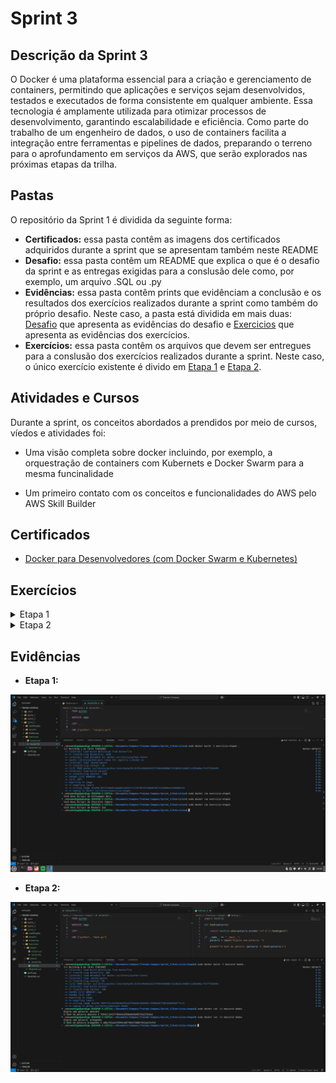 # Sprint 3

## Descrição da Sprint 3

O Docker é uma plataforma essencial para a criação e gerenciamento de containers, permitindo que aplicações e serviços sejam desenvolvidos, testados e executados de forma consistente em qualquer ambiente. Essa tecnologia é amplamente utilizada para otimizar processos de desenvolvimento, garantindo escalabilidade e eficiência. Como parte do trabalho de um engenheiro de dados, o uso de containers facilita a integração entre ferramentas e pipelines de dados, preparando o terreno para o aprofundamento em serviços da AWS, que serão explorados nas próximas etapas da trilha.

## Pastas

O repositório da Sprint 1 é dividida da seguinte forma:

- **Certificados:** essa pasta contêm as imagens dos certificados adquiridos durante a sprint que se apresentam também neste README
- **Desafio:** essa pasta contêm um README que explica o que é o desafio da sprint e as entregas exigidas para a conslusão dele como, por exemplo, um arquivo .SQL ou .py
- **Evidências:** essa pasta contêm prints que evidênciam a conclusão e os resultados dos exercícios realizados durante a sprint como também do próprio desafio. Neste caso, a pasta está dividida em mais duas: [Desafio](./Evidencias/Desafio/) que apresenta as evidências do desafio e [Exercicios](./Evidencias/Exercicios/) que apresenta as evidências dos exercícios.
- **Exercícios:** essa pasta contêm os arquivos que devem ser entregues para a conslusão dos exercícios realizados durante a sprint. Neste caso, o único exercício existente é divido em [Etapa 1](./Exercicios/etapa1/) e [Etapa 2](./Exercicios/etapa2/).

## Atividades e Cursos

Durante a sprint, os conceitos abordados a prendidos por meio de cursos, víedos e atividades foi:

- Uma visão completa sobre docker incluindo, por exemplo, a orquestração de containers com Kubernets e Docker Swarm para a mesma funcinalidade

- Um primeiro contato com os conceitos e funcionalidades do AWS pelo AWS Skill Builder

## Certificados

- [Docker para Desenvolvedores (com Docker Swarm e Kubernetes)](./Certificados/UC-1b727686-2943-4352-bbaa-9f88ed24fa0c.jpg)

## Exercícios

<details>
<summary>Etapa 1</summary>

- [**Script python:**](./Exercicios/etapa1/carguru.py)
- [**Dockerfile:**](./Exercicios/etapa1/dockerfile)

</details>

<details>
<summary>Etapa 2</summary>

- [**Script python:**](./Exercicios/etapa2/hash.py)
- [**Dockerfile:**](./Exercicios/etapa2/dockerfile)

</details>

## Evidências

- **Etapa 1:**

![Evidência da Etapa 1](./Evidencias/Exercicios/evidencia1.png)

- **Etapa 2:**

![Evidência da Etapa2](./Evidencias/Exercicios/evidencia2.png)
